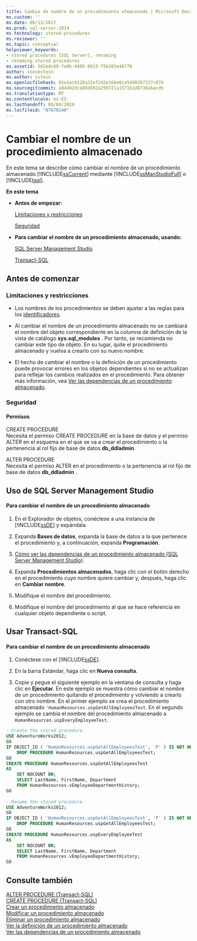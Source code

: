 ```yaml
---
title: Cambio de nombre de un procedimiento almacenado | Microsoft Docs
ms.custom: ''
ms.date: 06/13/2017
ms.prod: sql-server-2014
ms.technology: stored-procedures
ms.reviewer: ''
ms.topic: conceptual
helpviewer_keywords:
- stored procedures [SQL Server], renaming
- renaming stored procedures
ms.assetid: 5d2e4c68-7e0b-4405-8919-f5b203e46770
author: stevestein
ms.author: sstein
ms.openlocfilehash: 02e1acb528a32ef242e160e0ce5dd0267237c876
ms.sourcegitcommit: ad4d92dce894592a259721a1571b1d8736abacdb
ms.translationtype: MT
ms.contentlocale: es-ES
ms.lasthandoff: 08/04/2020
ms.locfileid: "87678148"
---
```

# <a name="rename-a-stored-procedure"></a>Cambiar el nombre de un procedimiento almacenado
  En este tema se describe cómo cambiar el nombre de un procedimiento almacenado [!INCLUDE[ssCurrent](../../includes/sscurrent-md.md)] mediante [!INCLUDE[ssManStudioFull](../../includes/ssmanstudiofull-md.md)] o [!INCLUDE[tsql](../../includes/tsql-md.md)].  
  
 **En este tema**  
  
-   **Antes de empezar:**  
  
     [Limitaciones y restricciones](#Restrictions)  
  
     [Seguridad](#Security)  
  
-   **Para cambiar el nombre de un procedimiento almacenado, usando:**  
  
     [SQL Server Management Studio](#SSMSProcedure)  
  
     [Transact-SQL](#TsqlProcedure)  
  
##  <a name="before-you-begin"></a><a name="BeforeYouBegin"></a> Antes de comenzar  
  
###  <a name="limitations-and-restrictions"></a><a name="Restrictions"></a> Limitaciones y restricciones  
  
-   Los nombres de los procedimientos se deben ajustar a las reglas para los [identificadores](../databases/database-identifiers.md).  
  
-   Al cambiar el nombre de un procedimiento almacenado no se cambiará el nombre del objeto correspondiente en la columna de definición de la vista de catálogo **sys.sql_modules** . Por tanto, se recomienda no cambiar este tipo de objeto. En su lugar, quite el procedimiento almacenado y vuelva a crearlo con su nuevo nombre.  
  
-   El hecho de cambiar el nombre o la definición de un procedimiento puede provocar errores en los objetos dependientes si no se actualizan para reflejar los cambios realizados en el procedimiento. Para obtener más información, vea [Ver las dependencias de un procedimiento almacenado](view-the-dependencies-of-a-stored-procedure.md).  
  
###  <a name="security"></a><a name="Security"></a> Seguridad  
  
####  <a name="permissions"></a><a name="Permissions"></a> Permisos  
 CREATE PROCEDURE  
 Necesita el permiso CREATE PROCEDURE en la base de datos y el permiso ALTER en el esquema en el que se va a crear el procedimiento o la pertenencia al rol fijo de base de datos **db_ddladmin**.  
  
 ALTER PROCEDURE  
 Necesita el permiso ALTER en el procedimiento o la pertenencia al rol fijo de base de datos **db_ddladmin** .  
  
##  <a name="using-sql-server-management-studio"></a><a name="SSMSProcedure"></a> Uso de SQL Server Management Studio  
  
#### <a name="to-rename-a-stored-procedure"></a>Para cambiar el nombre de un procedimiento almacenado  
  
1.  En el Explorador de objetos, conéctese a una instancia de [!INCLUDE[ssDE](../../includes/ssde-md.md)] y expándala.  
  
2.  Expanda **Bases de datos**, expanda la base de datos a la que pertenece el procedimiento y, a continuación, expanda **Programación**.  
  
3.  [Cómo ver las dependencias de un procedimiento almacenado (SQL Server Management Studio)](view-the-dependencies-of-a-stored-procedure.md).  
  
4.  Expanda **Procedimientos almacenados**, haga clic con el botón derecho en el procedimiento cuyo nombre quiere cambiar y, después, haga clic en **Cambiar nombre**.  
  
5.  Modifique el nombre del procedimiento.  
  
6.  Modifique el nombre del procedimiento al que se hace referencia en cualquier objeto dependiente o script.  
  
##  <a name="using-transact-sql"></a><a name="TsqlProcedure"></a> Usar Transact-SQL  
  
#### <a name="to-rename-a-stored-procedure"></a>Para cambiar el nombre de un procedimiento almacenado  
  
1.  Conéctese con el [!INCLUDE[ssDE](../../includes/ssde-md.md)].  
  
2.  En la barra Estándar, haga clic en **Nueva consulta**.  
  
3.  Copie y pegue el siguiente ejemplo en la ventana de consulta y haga clic en **Ejecutar**. En este ejemplo se muestra cómo cambiar el nombre de un procedimiento quitando el procedimiento y volviendo a crearlo con otro nombre. En el primer ejemplo se crea el procedimiento almacenado `'HumanResources.uspGetAllEmployeesTest`. En el segundo ejemplo se cambia el nombre del procedimiento almacenado a `HumanResources.uspEveryEmployeeTest`.  
  
```sql  
--Create the stored procedure.  
USE AdventureWorks2012;  
GO  
IF OBJECT_ID ( 'HumanResources.uspGetAllEmployeesTest', 'P' ) IS NOT NULL   
    DROP PROCEDURE HumanResources.uspGetAllEmployeesTest;  
GO  
CREATE PROCEDURE HumanResources.uspGetAllEmployeesTest  
AS  
    SET NOCOUNT ON;  
    SELECT LastName, FirstName, Department  
    FROM HumanResources.vEmployeeDepartmentHistory;  
GO  
  
--Rename the stored procedure.  
USE AdventureWorks2012;  
GO  
IF OBJECT_ID ( 'HumanResources.uspGetAllEmployeesTest', 'P' ) IS NOT NULL   
    DROP PROCEDURE HumanResources.uspGetAllEmployeesTest;  
GO  
CREATE PROCEDURE HumanResources.uspEveryEmployeeTest  
AS  
    SET NOCOUNT ON;  
    SELECT LastName, FirstName, Department  
    FROM HumanResources.vEmployeeDepartmentHistory;  
GO  
```  
  
## <a name="see-also"></a>Consulte también  
 [ALTER PROCEDURE &#40;Transact-SQL&#41;](/sql/t-sql/statements/alter-procedure-transact-sql)   
 [CREATE PROCEDURE &#40;Transact-SQL&#41;](/sql/t-sql/statements/create-procedure-transact-sql)   
 [Crear un procedimiento almacenado](../stored-procedures/create-a-stored-procedure.md)   
 [Modificar un procedimiento almacenado](../stored-procedures/modify-a-stored-procedure.md)   
 [Eliminar un procedimiento almacenado](../stored-procedures/delete-a-stored-procedure.md)   
 [Ver la definición de un procedimiento almacenado](view-the-definition-of-a-stored-procedure.md)   
 [Ver las dependencias de un procedimiento almacenado](view-the-dependencies-of-a-stored-procedure.md)  
  
  
